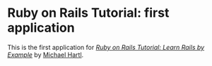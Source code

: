 # Ruby on Rails Tutorial: first application

This is the first application for
[*Ruby on Rails Tutorial: Learn Rails by Example*](https://railstutorial.org/)
by [Michael Hartl](http://michaelhartl.com/).
